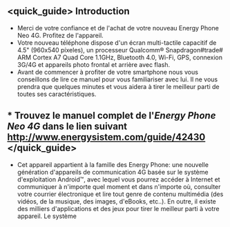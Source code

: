 ## <quick_guide> Introduction

* Merci de votre confiance et de l'achat de votre nouveau Energy Phone Neo 4G. Profitez de l'appareil.
* Votre nouveau téléphone dispose d'un écran multi-tactile capacitif de 4.5" (960x540 píxeles), un processeur Qualcomm® Snapdragon#trade# ARM Cortex A7 Quad Core 1.1GHz, Bluetooth 4.0, Wi-Fi, GPS, connexion 3G/4G et appareils photo frontal et arrière avec flash.
* Avant de commencer à profiter de votre smartphone nous vous conseillons de lire ce manuel pour vous familiariser avec lui. Il ne vous prendra que quelques minutes et vous aidera à tirer le meilleur parti de toutes ses caractéristiques.


## <unique> * Trouvez le manuel complet de l'*Energy Phone Neo 4G* dans le lien suivant  http://www.energysistem.com/guide/42430 </unique> </quick_guide>

* Cet appareil appartient à la famille des Energy Phone: une nouvelle génération d'appareils de communication 4G basée sur le système d'exploitation Android™, avec lequel vous pourrez accéder à Internet et communiquer à n'importe quel moment et dans n'importe où, consulter votre courrier électronique et lire tout genre de contenu multimédia (des vidéos, de la musique, des images, d'eBooks, etc..).
En outre, il existe des milliers d'applications et des jeux pour tirer le meilleur parti à votre appareil.
Le système
